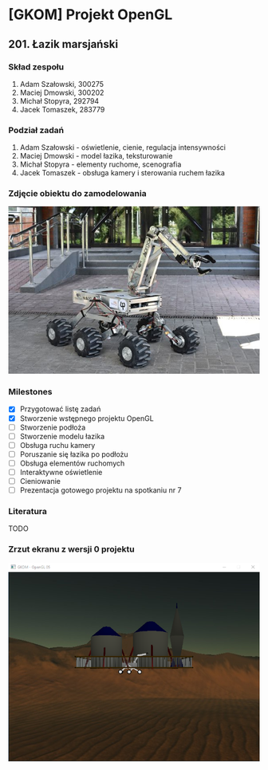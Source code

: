 # [GKOM] Projekt OpenGL
## 201. Łazik marsjański 
### Skład zespołu
1. Adam Szałowski, 300275
2. Maciej Dmowski, 300202
3. Michał Stopyra, 292794
4. Jacek Tomaszek, 283779
### Podział zadań
1. Adam Szałowski - oświetlenie, cienie, regulacja intensywności
2. Maciej Dmowski - model łazika, teksturowanie
3. Michał Stopyra - elementy ruchome, scenografia
4. Jacek Tomaszek - obsługa kamery i sterowania ruchem łazika
### Zdjęcie obiektu do zamodelowania
![Wzór łazika](resources/lazik.png)
### Milestones
- [x] Przygotować listę zadań
- [x] Stworzenie wstępnego projektu OpenGL
- [ ] Stworzenie podłoża
- [ ] Stworzenie modelu łazika
- [ ] Obsługa ruchu kamery
- [ ] Poruszanie się łazika po podłożu
- [ ] Obsługa elementów ruchomych
- [ ] Interaktywne oświetlenie
- [ ] Cieniowanie
- [ ] Prezentacja gotowego projektu na spotkaniu nr 7
### Literatura
TODO
### Zrzut ekranu z wersji 0 projektu
![Wzór łazika](resources/version2.png)
